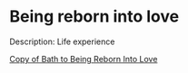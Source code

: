 # Being reborn into love

Description: Life experience

[Copy of Bath to Being Reborn Into Love](Being%20reborn%20into%20love%20b60af4cbdfe547d9936e599f53730445/Copy%20of%20Bath%20to%20Being%20Reborn%20Into%20Love%2075b45a3640bd4fcb81c429a5cda24940.md)
